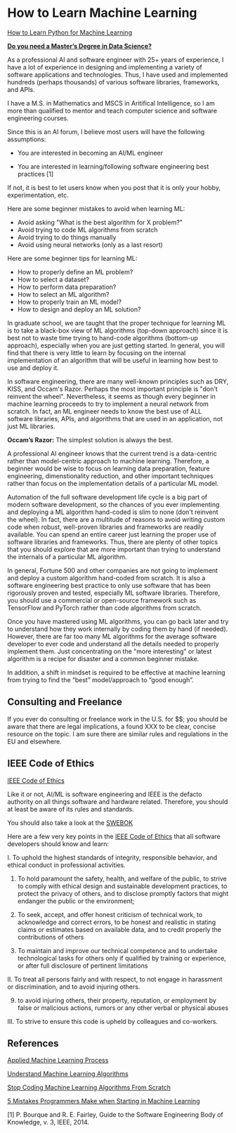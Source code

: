# How to Learn Machine Learning

[How to Learn Python for Machine Learning](https://machinelearningmastery.com/how-to-learn-python-for-machine-learning/)

**[Do you need a Master’s Degree in Data Science?](https://towardsdatascience.com/do-you-need-a-masters-degree-in-data-science-you-are-asking-the-wrong-question-8c83dec8bf1b?source=rss----7f60cf5620c9---4)**

As a professional AI and software engineer with 25+ years of experience, I have a lot of experience in designing and implementing a variety of software applications and technologies. Thus, I have used and implemented hundreds (perhaps thousands) of various software libraries, frameworks, and APIs. 

I have a M.S. in Mathematics and MSCS in Aritifical Intelligence, so I am more than qualified to mentor and teach computer science and software engineering courses.


Since this is an AI forum, I believe most users will have the following assumptions:

- You are interested in becoming an AI/ML engineer

- You are interested in learning/following software engineering best practices [1]

If not, it is best to let users know when you post that it is only your hobby, experimentation, etc.

Here are some beginner mistakes to avoid when learning ML:

- Avoid asking "What is the best algorithm for X problem?"
- Avoid trying to code ML algorithms from scratch
- Avoid trying to do things manually
- Avoid using neural networks (only as a last resort)

Here are some beginner tips for learning ML:

- How to properly define an ML problem?
- How to select a dataset?
- How to perform data preparation?
- How to select an ML algorithm?
- How to properly train an ML model?
- How to design and deploy an ML solution?


In graduate school, we are taught that the proper technique for learning ML is to take a black-box view of ML algorithms (top-down approach) since it is best not to waste time trying to hand-code algorithms (bottom-up approach), especially when you are just getting started. In general, you will find that there is very little to learn by focusing on the internal implementation of an algorithm that will be useful in learning how best to use and deploy it. 

In software engineering, there are many well-known principles such as DRY, KISS, and Occam's Razor. Perhaps the most important principle is "don't reinvent the wheel". Nevertheless, it seems as though every beginner in machine learning proceeds to try to implement a neural network from scratch. In fact, an ML engineer needs to know the best use of ALL software libraries, APIs, and algorithms that are used in an application, not just ML libraries.

**Occam’s Razor:** The simplest solution is always the best. 


A professional AI engineer knows that the current trend is a data-centric rather than model-centric approach to machine learning. Therefore, a beginner would be wise to focus on learning data preparation, feature engineering, dimenstionality reduction, and other important techniques rather than focus on the implementation details of a particular ML model.

Automation of the full software development life cycle is a big part of modern software development, so the chances of you ever implementing and deploying a ML algorithm hand-coded is slim to none (don't reinvent the wheel). In fact, there are a multitude of reasons to avoid writing custom code when robust, well-proven libraries and frameworks are readily available. You can spend an entire career just learning the proper use of software libraries and frameworks. Thus, there are plenty of other topics that you should explore that are more important than trying to understand the internals of a particular ML algorithm.


In general, Fortune 500 and other companies are not going to implement and deploy a custom algorithm hand-coded from scratch. It is also a software engineering best practice to only use software that has been rigorously proven and tested, especially ML software libraries. Therefore, you should use a commercial or open-source framework such as TensorFlow and PyTorch rather than code algorithms from scratch.

Once you have mastered using ML algorithms, you can go back later and try to understand how they work internally by coding them by hand (if needed). However, there are far too many ML algorithms for the average software developer to ever code and understand all the details needed to properly implement them. Just concentrating on the "more interesting" or latest algorithm is a recipe for disaster and a common beginner mistake. 

In addition, a shift in mindset is required to be effective at machine learning from trying to find the “best” model/approach to “good enough”. 


## Consulting and Freelance

If you ever do consulting or freelance work in the U.S. for $$; you should be aware that there are legal implications, a found XXX to be clear, concise resource on the topic. I am sure there are similar rules and regulations in the EU and elsewhere. 


## IEEE Code of Ethics

[IEEE Code of Ethics](https://www.ieee.org/about/corporate/governance/p7-8.html)

Like it or not, AI/ML is software engineering and IEEE is the defacto authority on all things software and hardware related. Therefore, you should at least be aware of its rules and standards.

You should also take a look at the [SWEBOK](https://www.computer.org/education/bodies-of-knowledge/software-engineering/v3) 

Here are a few very key points in the [IEEE Code of Ethics](https://www.ieee.org/about/corporate/governance/p7-8.html) that all software developers should know and learn:

I. To uphold the highest standards of integrity, responsible behavior, and ethical conduct in professional activities.

1.  To hold paramount the safety, health, and welfare of the public, to strive to comply with ethical design and sustainable development practices, to protect the privacy of others, and to disclose promptly factors that might endanger the public or the environment;

5. To seek, accept, and offer honest criticism of technical work, to acknowledge and correct errors, to be honest and realistic in stating claims or estimates based on available data, and to credit properly the contributions of others

6. To maintain and improve our technical competence and to undertake technological tasks for others only if qualified by training or experience, or after full disclosure of pertinent limitations


II. To treat all persons fairly and with respect, to not engage in harassment or discrimination, and to avoid injuring others.

9. to avoid injuring others, their property, reputation, or employment by false or malicious actions, rumors or any other verbal or physical abuses


III. To strive to ensure this code is upheld by colleagues and co-workers.



## References

[Applied Machine Learning Process](https://machinelearningmastery.com/start-here/#process)

[Understand Machine Learning Algorithms](https://machinelearningmastery.com/start-here/#algorithms)

[Stop Coding Machine Learning Algorithms From Scratch](https://machinelearningmastery.com/dont-implement-machine-learning-algorithms/)

[5 Mistakes Programmers Make when Starting in Machine Learning](httpsp://machinelearningmastery.com/mistakes-programmers-make-when-starting-in-machine-learning/)


[1] P. Bourque and R. E. Fairley, Guide to the Software Engineering Body of Knowledge, v. 3, IEEE, 2014. 

